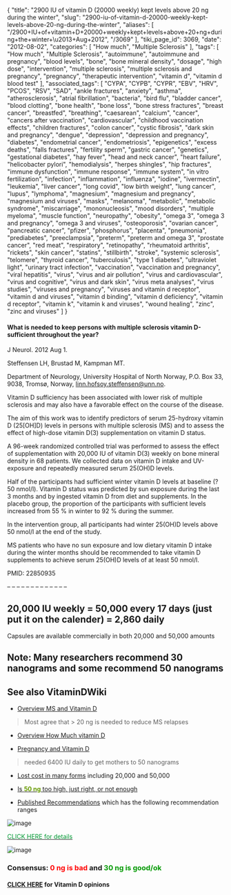 {
    "title": "2900 IU of vitamin D (20000 weekly) kept levels above 20 ng during the winter",
    "slug": "2900-iu-of-vitamin-d-20000-weekly-kept-levels-above-20-ng-during-the-winter",
    "aliases": [
        "/2900+IU+of+vitamin+D+20000+weekly+kept+levels+above+20+ng+during+the+winter+\u2013+Aug+2012",
        "/3069"
    ],
    "tiki_page_id": 3069,
    "date": "2012-08-02",
    "categories": [
        "How much",
        "Multiple Sclerosis"
    ],
    "tags": [
        "How much",
        "Multiple Sclerosis",
        "autoimmune",
        "autoimmune and pregnancy",
        "blood levels",
        "bone",
        "bone mineral density",
        "dosage",
        "high dose",
        "intervention",
        "multiple sclerosis",
        "multiple sclerosis and pregnancy",
        "pregnancy",
        "therapeutic intervention",
        "vitamin d",
        "vitamin d blood test"
    ],
    "associated_tags": [
        "CYPA",
        "CYPB",
        "CYPR",
        "EBV",
        "HRV",
        "PCOS",
        "RSV",
        "SAD",
        "ankle fractures",
        "anxiety",
        "asthma",
        "atherosclerosis",
        "atrial fibrillation",
        "bacteria",
        "bird flu",
        "bladder cancer",
        "blood clotting",
        "bone health",
        "bone loss",
        "bone stress fractures",
        "breast cancer",
        "breastfed",
        "breathing",
        "caesarean",
        "calcium",
        "cancer",
        "cancers after vaccination",
        "cardiovascular",
        "childhood vaccination effects",
        "children fractures",
        "colon cancer",
        "cystic fibrosis",
        "dark skin and pregnancy",
        "dengue",
        "depression",
        "depression and pregnancy",
        "diabetes",
        "endometrial cancer",
        "endometriosis",
        "epigenetics",
        "excess deaths",
        "falls fractures",
        "fertility sperm",
        "gastric cancer",
        "genetics",
        "gestational diabetes",
        "hay fever",
        "head and neck cancer",
        "heart failure",
        "helicobacter pylori",
        "hemodialysis",
        "herpes shingles",
        "hip fractures",
        "immune dysfunction",
        "immune response",
        "immune system",
        "in vitro fertilization",
        "infection",
        "inflammation",
        "influenza",
        "iodine",
        "ivermectin",
        "leukemia",
        "liver cancer",
        "long covid",
        "low birth weight",
        "lung cancer",
        "lupus",
        "lymphoma",
        "magnesium",
        "magnesium and pregnancy",
        "magnesium and viruses",
        "masks",
        "melanoma",
        "metabolic",
        "metabolic syndrome",
        "miscarriage",
        "mononucleosis",
        "mood disorders",
        "multiple myeloma",
        "muscle function",
        "neuropathy",
        "obesity",
        "omega 3",
        "omega 3 and pregnancy",
        "omega 3 and viruses",
        "osteoporosis",
        "ovarian cancer",
        "pancreatic cancer",
        "pfizer",
        "phosphorus",
        "placenta",
        "pneumonia",
        "prediabetes",
        "preeclampsia",
        "preterm",
        "preterm and omega 3",
        "prostate cancer",
        "red meat",
        "respiratory",
        "retinopathy",
        "rheumatoid arthritis",
        "rickets",
        "skin cancer",
        "statins",
        "stillbirth",
        "stroke",
        "systemic sclerosis",
        "telomere",
        "thyroid cancer",
        "tuberculosis",
        "type 1 diabetes",
        "ultraviolet light",
        "urinary tract infection",
        "vaccination",
        "vaccination and pregnancy",
        "viral hepatitis",
        "virus",
        "virus and air pollution",
        "virus and cardiovascular",
        "virus and cognitive",
        "virus and dark skin",
        "virus meta analyses",
        "virus studies",
        "viruses and pregnancy",
        "viruses and vitamin d receptor",
        "vitamin d and viruses",
        "vitamin d binding",
        "vitamin d deficiency",
        "vitamin d receptor",
        "vitamin k",
        "vitamin k and viruses",
        "wound healing",
        "zinc",
        "zinc and viruses"
    ]
}


#### What is needed to keep persons with multiple sclerosis vitamin D-sufficient throughout the year?

J Neurol. 2012 Aug 1.

Steffensen LH, Brustad M, Kampman MT.

Department of Neurology, University Hospital of North Norway, P.O. Box 33, 9038, Tromsø, Norway, linn.hofsoy.steffensen@unn.no.

Vitamin D sufficiency has been associated with lower risk of multiple sclerosis and may also have a favorable effect on the course of the disease. 

The aim of this work was to identify predictors of serum 25-hydroxy vitamin D (25<span>[OH]</span>D) levels in persons with multiple sclerosis (MS) and to assess the effect of high-dose vitamin D(3) supplementation on vitamin D status. 

A 96-week randomized controlled trial was performed to assess the effect of supplementation with 20,000 IU of vitamin D(3) weekly on bone mineral density in 68 patients. We collected data on vitamin D intake and UV-exposure and repeatedly measured serum 25(OH)D levels. 

Half of the participants had sufficient winter vitamin D levels at baseline (?50 nmol/l). Vitamin D status was predicted by sun exposure during the last 3 months and by ingested vitamin D from diet and supplements. In the placebo group, the proportion of the participants with sufficient levels increased from 55 % in winter to 92 % during the summer. 

In the intervention group, all participants had winter 25(OH)D levels above 50 nmol/l at the end of the study. 

MS patients who have no sun exposure and low dietary vitamin D intake during the winter months should be recommended to take vitamin D supplements to achieve serum 25(OH)D levels of at least 50 nmol/l.

PMID: 22850935

– – – – – – – – – – – – – 

## 20,000 IU weekly = 50,000 every 17 days (just put it on the calender) = 2,860 daily

Capsules are available commercially in both 20,000 and 50,000 amounts

## Note: Many researchers recommend 30 nanograms and some recommend 50 nanograms

## See also VitaminDWiki

* [Overview MS and Vitamin D](/tags/overview-ms-and-vitamin-d.html)

> Most agree that > 20 ng is needed to reduce MS relapses

* [Overview How Much vitamin D](/tags/overview-how-much-vitamin-d.html)

* [Pregnancy and Vitamin D](/tags/pregnancy-and-vitamin-d.html)

> needed 6400 IU daily to get mothers to 50 nanograms

* [Lost cost in many forms](/tags/lost-cost-in-many-forms.html) including 20,000 and 50,000

* [Is  **<span style="color:#690;">50 ng</span>**  too high, just right, or not enough](/tags/is-span-stylecolor69050-ngspan-too-high-just-right-or-not-enough.html)

* [Published Recommendations](/tags/published-recommendations.html) which has the following recommendation ranges

<img src="https://d378j1rmrlek7x.cloudfront.net/attachments/gif/vitamin-d-summit-bars.gif" alt="image" style="max-width: 400px;">

[<span style="color:#093;">CLICK HERE for details</span>](/tags/span-stylecolor093click-here-for-detailsspan.html)

<img src="/attachments/d3.mock.jpg" alt="image" style="max-width: 500px;">

### Consensus: **<span style="color:#F00;">0 ng is bad</span>**  and  **<span style="color:#090;">30 ng is good/ok</span>** 

#### [CLICK HERE](http://is.gd/Dlevels) for Vitamin D opinions